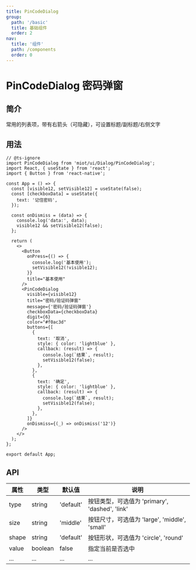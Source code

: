 ```yaml
---
title: PinCodeDialog
group:
  path: '/basic'
  title: 基础组件
  order: 2
nav:
  title: '组件'
  path: /components
  order: 0
---
```


# PinCodeDialog 密码弹窗

## 简介

常用的列表项，带有右箭头（可隐藏），可设置标题/副标题/右侧文字

## 用法

```tsx
// @ts-ignore
import PinCodeDialog from 'miot/ui/Dialog/PinCodeDialog';
import React, { useState } from 'react';
import { Button } from 'react-native';

const App = () => {
  const [visible12, setVisible12] = useState(false);
  const [checkboxData] = useState({
    text: '记住密码',
  });

  const onDismiss = (data) => {
    console.log('data:', data);
    visible12 && setVisible12(false);
  };

  return (
    <>
      <Button
        onPress={() => {
          console.log('基本使用');
          setVisible12(!visible12);
        }}
        title="基本使用"
      />
      <PinCodeDialog
        visible={visible12}
        title="密码/验证码弹窗"
        message={'密码/验证码弹窗'}
        checkboxData={checkboxData}
        digit={6}
        color="#f0ac3d"
        buttons={[
          {
            text: '取消',
            style: { color: 'lightblue' },
            callback: (result) => {
              console.log(`结果`, result);
              setVisible12(false);
            },
          },
          {
            text: '确定',
            style: { color: 'lightblue' },
            callback: (result) => {
              console.log(`结果`, result);
              setVisible12(false);
            },
          },
        ]}
        onDismiss={(_) => onDismiss('12')}
      />
    </>
  );
};

export default App;
```

## API

| 属性  | 类型    | 默认值    | 说明                                           |
| ----- | ------- | --------- | ---------------------------------------------- |
| type  | string  | 'default' | 按钮类型，可选值为 'primary', 'dashed', 'link' |
| size  | string  | 'middle'  | 按钮尺寸，可选值为 'large', 'middle', 'small'  |
| shape | string  | 'default' | 按钮形状，可选值为 'circle', 'round'           |
| value | boolean | false     | 指定当前是否选中                               |
| ...   | ...     | ...       | ...                                            |
